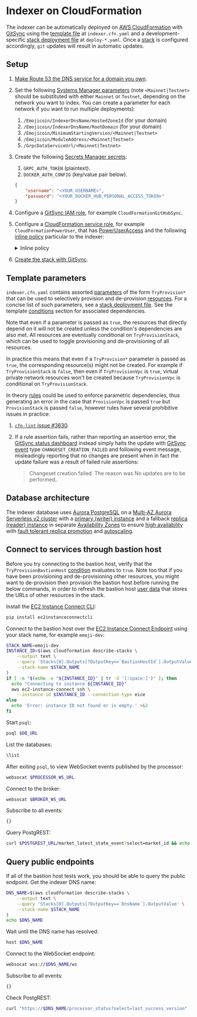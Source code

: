<!---
cspell:word ec2instanceconnectcli
cspell:word eice
-->

# Indexer on CloudFormation

The indexer can be automatically deployed on [AWS CloudFormation] with [GitSync]
using the [template file] at `indexer.cfn.yaml` and a development-specific
[stack deployment file] at `deploy-*.yaml`. Once a [stack] is configured
accordingly, `git` updates will result in automatic updates.

## Setup

1. [Make Route 53 the DNS service for a domain you own].

1. Set the following [Systems Manager parameters] (note `<Mainnet|Testnet>`
   should be substituted with either `Mainnet` or `Testnet`, depending on the
   network you want to index. You can create a parameter for each network if you
   want to run multiple deployments):

   1. `/Emojicoin/IndexerDnsName/HostedZoneId` (for your domain)
   1. `/Emojicoin/IndexerDnsName/RootDomain` (for your domain)
   1. `/Emojicoin/MinimumStartingVersion/<Mainnet|Testnet>`
   1. `/Emojicoin/ModuleAddress/<Mainnet|Testnet>`
   1. `/GrpcDataServiceUrl/<Mainnet|Testnet>`

1. Create the following [Secrets Manager secrets]:

   1. `GRPC_AUTH_TOKEN` (plaintext).
   1. `DOCKER_AUTH_CONFIG` (key/value pair below).

   ```json
   {
       "username": "<YOUR_USERNAME>",
       "password": "<YOUR_DOCKER_HUB_PERSONAL_ACCESS_TOKEN>"
   }
   ```

1. Configure a [GitSync IAM role], for example `CloudFormationGitHubSync`.

1. Configure a [CloudFormation service role], for example
   `CloudFormationPowerUser`, that has [PowerUserAccess] and the following
   [inline policy] particular to the indexer:

   <!-- markdownlint-disable MD033 -->

   <details>
    <summary>Inline policy</summary>

   <!-- markdownlint-enable MD033 -->

   ```json
   {
     "Version": "2012-10-17",
     "Statement": [
       {
         "Effect": "Allow",
         "Action": [
           "iam:CreateRole",
           "iam:TagRole",
           "iam:PassRole",
           "iam:PutRolePolicy",
           "iam:DeleteRolePolicy",
           "iam:DeleteRole",
           "iam:GetRole",
           "iam:AttachRolePolicy",
           "iam:DetachRolePolicy",
           "iam:RemoveRoleFromInstanceProfile",
           "iam:CreateInstanceProfile",
           "iam:DeleteInstanceProfile",
           "iam:AddRoleToInstanceProfile"
         ],
         "Resource": "*"
       },
       {
         "Effect": "Allow",
         "Action": [
           "ecr:GetDownloadUrlForLayer",
           "ecr:BatchGetImage",
           "ecr:BatchCheckLayerAvailability",
           "logs:CreateLogStream",
           "logs:PutLogEvents"
         ],
         "Resource": "*"
       }
     ]
   }
   ```

   </details>

1. [Create the stack with GitSync].

## Template parameters

`indexer.cfn.yaml` contains assorted [parameters] of the form `TryProvision*`
that can be used to selectively provision and de-provision [resources]. For a
concise list of such parameters, see a [stack deployment file]. See the template
[conditions] section for associated dependencies.

Note that even if a parameter is passed as `true`, the resources that directly
depend on it will not be created unless the condition's dependencies are also
met. All resources are eventually conditional on `TryProvisionStack`, which can
be used to toggle provisioning and de-provisioning of all resources.

In practice this means that even if a `TryProvision*` parameter is passed as
`true`, the corresponding resource(s) might not be created. For example if
`TryProvisionStack` is `false`, then even if `TryProvisionVpc` is `true`,
virtual private network resources won't be created because `TryProvisionVpc`
is conditional on `TryProvisionStack`.

In theory [rules] could be used to enforce parametric dependencies, thus
generating an error in the case that `ProvisionVpc` is passed `true` but
`ProvisionStack` is passed `false`, however rules have several prohibitive
issues in practice:

1. [`cfn-lint` issue #3630].

1. If a rule assertion fails, rather than reporting an assertion error, the
   [GitSync status dashboard] instead simply halts the update with
   [GitSync event] type `CHANGESET_CREATION_FAILED` and following event message,
   misleadingly reporting that no changes are present when in fact the update
   failure was a result of failed rule assertions:

   > Changeset creation failed. The reason was No updates are to be performed..

## Database architecture

The indexer database uses [Aurora PostgreSQL] on a
[Multi-AZ Aurora Serverless v2 cluster] with a
[primary (writer) instance][aurora clusters] and a fallback
[replica (reader) instance][aurora clusters] in separate
[Availability Zones][aurora availability zones] to ensure
[high availability][high availability for aurora] with
[fault tolerant replica promotion] and [autoscaling][aurora autoscaling].

## Connect to services through bastion host

Before you try connecting to the bastion host, verify that the
`TryProvisionBastionHost` [condition][conditions] evaluates to `true`. Note too
that if you have been provisioning and de-provisioning other resources, you
might want to de-provision then provision the bastion host before running the
below commands, in order to refresh the bastion host [user data] that stores the
URLs of other resources in the stack.

Install the [EC2 Instance Connect CLI]:

```sh
pip install ec2instanceconnectcli
```

Connect to the bastion host over the [EC2 Instance Connect Endpoint] using your
stack name, for example `emoji-dev`:

```sh
STACK_NAME=emoji-dev
INSTANCE_ID=$(aws cloudformation describe-stacks \
    --output text \
    --query 'Stacks[0].Outputs[?OutputKey==`BastionHostId`].OutputValue' \
    --stack-name $STACK_NAME
)
if [ -n "$(echo -e "${INSTANCE_ID}" | tr -d '[:space:]')" ]; then
  echo "Connecting to instance ${INSTANCE_ID}"
  aws ec2-instance-connect ssh \
    --instance-id $INSTANCE_ID --connection-type eice
else
  echo 'Error: instance ID not found or is empty.' >&2
fi
```

Start `psql`:

```sh
psql $DB_URL
```

List the databases:

```sh
\list
```

After exiting `psql`, to view WebSocket events published by the processor:

```sh
websocat $PROCESSOR_WS_URL
```

Connect to the broker:

```sh
websocat $BROKER_WS_URL
```

Subscribe to all events:

```sh
{}
```

Query PostgREST:

```sh
curl $POSTGREST_URL/market_latest_state_event?select=market_id && echo
```

## Query public endpoints

If all of the bastion host tests work, you should be able to query the public
endpoint. Get the indexer DNS name:

```sh
DNS_NAME=$(aws cloudformation describe-stacks \
    --output text \
    --query 'Stacks[0].Outputs[?OutputKey==`DnsName`].OutputValue' \
    --stack-name $STACK_NAME
)
echo $DNS_NAME
```

Wait until the DNS name has resolved:

```sh
host $DNS_NAME
```

Connect to the WebSocket endpoint:

```sh
websocat wss://$DNS_NAME/ws
```

Subscribe to all events:

```sh
{}
```

Check PostgREST:

```sh
curl "https://$DNS_NAME/processor_status?select=last_success_version"
```

[aurora autoscaling]: https://docs.aws.amazon.com/AmazonRDS/latest/AuroraUserGuide/aurora-serverless-v2.how-it-works.html#aurora-serverless-v2.how-it-works.scaling
[aurora availability zones]: https://docs.aws.amazon.com/AmazonRDS/latest/AuroraUserGuide/Concepts.RegionsAndAvailabilityZones.html
[aurora clusters]: https://docs.aws.amazon.com/AmazonRDS/latest/AuroraUserGuide/Aurora.Overview.html
[aurora postgresql]: https://docs.aws.amazon.com/AmazonRDS/latest/AuroraUserGuide/Aurora.AuroraPostgreSQL.html
[aws cloudformation]: https://docs.aws.amazon.com/AWSCloudFormation/latest/UserGuide/Welcome.html
[cloudformation service role]: https://docs.aws.amazon.com/AWSCloudFormation/latest/UserGuide/using-iam-servicerole.html
[conditions]: https://docs.aws.amazon.com/AWSCloudFormation/latest/UserGuide/conditions-section-structure.html
[create the stack with gitsync]: https://docs.aws.amazon.com/AWSCloudFormation/latest/UserGuide/git-sync-walkthrough.html
[ec2 instance connect cli]: https://github.com/aws/aws-ec2-instance-connect-cli
[ec2 instance connect endpoint]: https://docs.aws.amazon.com/AWSEC2/latest/UserGuide/connect-using-eice.html
[fault tolerant replica promotion]: https://docs.aws.amazon.com/AmazonRDS/latest/AuroraUserGuide/Concepts.AuroraHighAvailability.html#Aurora.Managing.FaultTolerance
[gitsync]: https://docs.aws.amazon.com/AWSCloudFormation/latest/UserGuide/git-sync.html
[gitsync event]: https://docs.aws.amazon.com/AWSCloudFormation/latest/UserGuide/git-sync-status.html#git-sync-status-sync-events
[gitsync iam role]: https://docs.aws.amazon.com/AWSCloudFormation/latest/UserGuide/git-sync-prereq.html#git-sync-prereq-iam
[gitsync status dashboard]: https://docs.aws.amazon.com/AWSCloudFormation/latest/UserGuide/git-sync-status.html
[high availability for aurora]: https://docs.aws.amazon.com/AmazonRDS/latest/AuroraUserGuide/Concepts.AuroraHighAvailability.html
[inline policy]: https://docs.aws.amazon.com/IAM/latest/UserGuide/access_policies_managed-vs-inline.html#inline-policies
[make route 53 the dns service for a domain you own]: https://docs.aws.amazon.com/Route53/latest/DeveloperGuide/migrate-dns-domain-in-use.html
[multi-az aurora serverless v2 cluster]: https://docs.aws.amazon.com/AmazonRDS/latest/AuroraUserGuide/aurora-serverless-v2.how-it-works.html#aurora-serverless.ha
[parameters]: https://docs.aws.amazon.com/AWSCloudFormation/latest/UserGuide/parameters-section-structure.html
[poweruseraccess]: https://docs.aws.amazon.com/aws-managed-policy/latest/reference/PowerUserAccess.html
[resources]: https://docs.aws.amazon.com/AWSCloudFormation/latest/UserGuide/resources-section-structure.html
[rules]: https://docs.aws.amazon.com/AWSCloudFormation/latest/UserGuide/rules-section-structure.html
[secrets manager secrets]: https://docs.aws.amazon.com/secretsmanager/latest/userguide/create_secret.html
[stack]: https://docs.aws.amazon.com/AWSCloudFormation/latest/UserGuide/stacks.html
[stack deployment file]: https://docs.aws.amazon.com/AWSCloudFormation/latest/UserGuide/git-sync-concepts-terms.html#git-sync-concepts-terms-depoyment-file
[systems manager parameters]: https://docs.aws.amazon.com/systems-manager/latest/userguide/systems-manager-parameter-store.html
[template file]: https://docs.aws.amazon.com/AWSCloudFormation/latest/UserGuide/gettingstarted.templatebasics.html
[user data]: https://docs.aws.amazon.com/AWSEC2/latest/UserGuide/user-data.html
[`cfn-lint` issue #3630]: https://github.com/aws-cloudformation/cfn-lint/issues/3630
